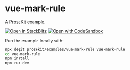 # vue-mark-rule

A [ProseKit](https://prosekit.dev) example.

[![Open in StackBlitz](https://developer.stackblitz.com/img/open_in_stackblitz.svg)](https://stackblitz.com/github/prosekit/examples/tree/master/vue-mark-rule)
[![Open with CodeSandbox](https://assets.codesandbox.io/github/button-edit-lime.svg)](https://codesandbox.io/p/sandbox/github/prosekit/examples/tree/master/vue-mark-rule)

Run the example locally with:

```bash
npx degit prosekit/examples/vue-mark-rule vue-mark-rule
cd vue-mark-rule
npm install
npm run dev
```
